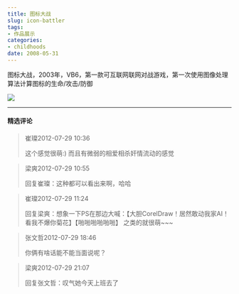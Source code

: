 ```yaml
---
title: 图标大战
slug: icon-battler
tags:
- 作品展示
categories:
- childhoods
date: 2008-05-31
---
```


图标大战，2003年，VB6，第一款可互联网联网对战游戏，第一次使用图像处理算法计算图标的生命/攻击/防御

![](1.jpg)

---
#### 精选评论

> 崔璨2012-07-29 10:36
>
> 这个感觉很萌:) 而且有微弱的相爱相杀奸情流动的感觉

> 梁爽2012-07-29 10:55
>
> 回复崔璨：这种都可以看出来啊，哈哈

> 崔璨2012-07-29 11:24
>
> 回复梁爽：想象一下PS在那边大喊：【大胆CorelDraw！居然敢动我家AI！看我不爆你菊花】【啪啪啪啪啪啪】 之类的就很萌~~~

> 张文哲2012-07-29 18:46
>
> 你俩有啥话能不能当面说呢？

> 梁爽2012-07-29 21:07
>
> 回复张文哲：叹气她今天上班去了
